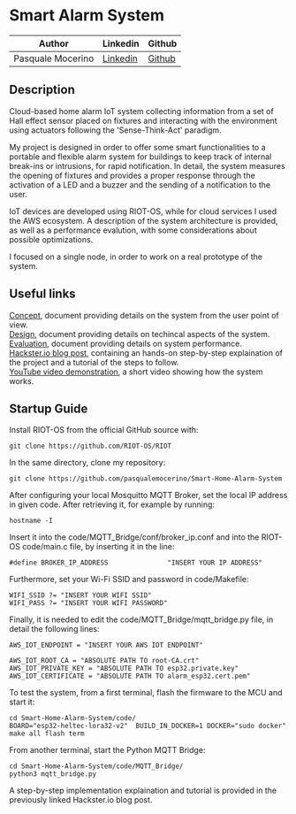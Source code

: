 # Smart Alarm System

| Author | Linkedin | Github |
|--- |--- |--- |
| Pasquale Mocerino | [Linkedin](https://www.linkedin.com/in/pasquale-mocerino-29088b1a2/) | [Github](https://github.com/pasqualemocerino) |

## Description

Cloud-based home alarm IoT system collecting information from a set of Hall effect sensor placed on fixtures and interacting with the environment using actuators following the 'Sense-Think-Act' paradigm.

My project is designed in order to offer some smart functionalities to a portable and flexible alarm system for buildings to keep track of internal break-ins or intrusions, for rapid notification. In detail, the system measures the opening of fixtures and provides a proper response through the activation of a LED and a buzzer and the sending of a notification to the user.

IoT devices are developed using RIOT-OS, while for cloud services I used the AWS ecosystem. A description of the system architecture is provided, as well as a performance evalution, with some considerations about possible optimizations.

I focused on a single node, in order to work on a real prototype of the system.

## Useful links

[Concept](https://github.com/pasqualemocerino/Smart-Home-Alarm-System/blob/main/Concept.md), document providing details on the system from the user point of view.\
[Design](https://github.com/pasqualemocerino/Smart-Home-Alarm-System/blob/main/Design.md), document providing details on techincal aspects of the system.\
[Evaluation](https://github.com/pasqualemocerino/Smart-Home-Alarm-System/blob/main/Evaluation.md), document providing details on system performance.\
[Hackster.io blog post](https://www.hackster.io/mocerino1919964/smart-home-alarm-system-e8c79e), containing an hands-on step-by-step explaination of the project and a tutorial of the steps to follow.\
[YouTube video demonstration](), a short video showing how the system works.

## Startup Guide
Install RIOT-OS from the official GitHub source with:

    git clone https://github.com/RIOT-OS/RIOT

In the same directory, clone my repository:

    git clone https://github.com/pasqualemocerino/Smart-Home-Alarm-System

After configuring your local Mosquitto MQTT Broker, set the local IP address in given code. After retrieving it, for example by running:

    hostname -I

Insert it into the code/MQTT_Bridge/conf/broker_ip.conf and into the RIOT-OS code/main.c file, by inserting it in the line:

    #define BROKER_IP_ADDRESS               "INSERT YOUR IP ADDRESS"

Furthermore, set your Wi-Fi SSID and password in code/Makefile:

    WIFI_SSID ?= "INSERT YOUR WIFI SSID"  
    WIFI_PASS ?= "INSERT YOUR WIFI PASSWORD"

Finally, it is needed to edit the code/MQTT_Bridge/mqtt_bridge.py file, in detail the following lines:
    
    AWS_IOT_ENDPOINT = "INSERT YOUR AWS IOT ENDPOINT"
    
    AWS_IOT_ROOT_CA = "ABSOLUTE PATH TO root-CA.crt"
    AWS_IOT_PRIVATE_KEY = "ABSOLUTE PATH TO esp32.private.key"
    AWS_IOT_CERTIFICATE = "ABSOLUTE PATH TO alarm_esp32.cert.pem"

To test the system, from a first terminal, flash the firmware to the MCU and start it:

    cd Smart-Home-Alarm-System/code/
    BOARD="esp32-heltec-lora32-v2"  BUILD_IN_DOCKER=1 DOCKER="sudo docker" make all flash term

From another terminal, start the Python MQTT Bridge:

    cd Smart-Home-Alarm-System/code/MQTT_Bridge/
    python3 mqtt_bridge.py

A step-by-step implementation explaination and tutorial is provided in the previously linked Hackster.io blog post.
